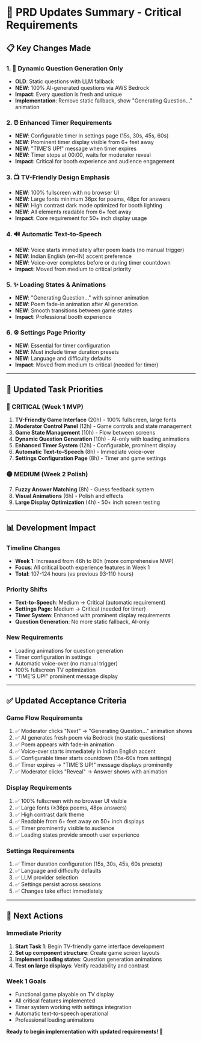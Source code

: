 # 🔄 PRD Updates Summary - Critical Requirements

## 📋 **Key Changes Made**

### **1. 🤖 Dynamic Question Generation Only**
- **OLD**: Static questions with LLM fallback
- **NEW**: 100% AI-generated questions via AWS Bedrock
- **Impact**: Every question is fresh and unique
- **Implementation**: Remove static fallback, show "Generating Question..." animation

### **2. ⏰ Enhanced Timer Requirements**
- **NEW**: Configurable timer in settings page (15s, 30s, 45s, 60s)
- **NEW**: Prominent timer display visible from 6+ feet away
- **NEW**: "TIME'S UP!" message when timer expires
- **NEW**: Timer stops at 00:00, waits for moderator reveal
- **Impact**: Critical for booth experience and audience engagement

### **3. 📺 TV-Friendly Design Emphasis**
- **NEW**: 100% fullscreen with no browser UI
- **NEW**: Large fonts minimum 36px for poems, 48px for answers
- **NEW**: High contrast dark mode optimized for booth lighting
- **NEW**: All elements readable from 6+ feet away
- **Impact**: Core requirement for 50+ inch display usage

### **4. 🔊 Automatic Text-to-Speech**
- **NEW**: Voice starts immediately after poem loads (no manual trigger)
- **NEW**: Indian English (en-IN) accent preference
- **NEW**: Voice-over completes before or during timer countdown
- **Impact**: Moved from medium to critical priority

### **5. ✨ Loading States & Animations**
- **NEW**: "Generating Question..." with spinner animation
- **NEW**: Poem fade-in animation after AI generation
- **NEW**: Smooth transitions between game states
- **Impact**: Professional booth experience

### **6. ⚙️ Settings Page Priority**
- **NEW**: Essential for timer configuration
- **NEW**: Must include timer duration presets
- **NEW**: Language and difficulty defaults
- **Impact**: Moved from medium to critical (needed for timer)

---

## 🎯 **Updated Task Priorities**

### **🔴 CRITICAL (Week 1 MVP)**
1. **TV-Friendly Game Interface** (20h) - 100% fullscreen, large fonts
2. **Moderator Control Panel** (12h) - Game controls and state management
3. **Game State Management** (10h) - Flow between screens
4. **Dynamic Question Generation** (10h) - AI-only with loading animations
5. **Enhanced Timer System** (12h) - Configurable, prominent display
6. **Automatic Text-to-Speech** (8h) - Immediate voice-over
8. **Settings Configuration Page** (8h) - Timer and game settings

### **🟡 MEDIUM (Week 2 Polish)**
7. **Fuzzy Answer Matching** (8h) - Guess feedback system
9. **Visual Animations** (6h) - Polish and effects
10. **Large Display Optimization** (4h) - 50+ inch screen testing

---

## 📊 **Development Impact**

### **Timeline Changes**
- **Week 1**: Increased from 46h to 80h (more comprehensive MVP)
- **Focus**: All critical booth experience features in Week 1
- **Total**: 107-124 hours (vs previous 93-110 hours)

### **Priority Shifts**
- **Text-to-Speech**: Medium → Critical (automatic requirement)
- **Settings Page**: Medium → Critical (needed for timer)
- **Timer System**: Enhanced with prominent display requirements
- **Question Generation**: No more static fallback, AI-only

### **New Requirements**
- Loading animations for question generation
- Timer configuration in settings
- Automatic voice-over (no manual trigger)
- 100% fullscreen TV optimization
- "TIME'S UP!" prominent message display

---

## ✅ **Updated Acceptance Criteria**

### **Game Flow Requirements**
1. ✅ Moderator clicks "Next" → "Generating Question..." animation shows
2. ✅ AI generates fresh poem via Bedrock (no static questions)
3. ✅ Poem appears with fade-in animation
4. ✅ Voice-over starts immediately in Indian English accent
5. ✅ Configurable timer starts countdown (15s-60s from settings)
6. ✅ Timer expires → "TIME'S UP!" message displays prominently
7. ✅ Moderator clicks "Reveal" → Answer shows with animation

### **Display Requirements**
1. ✅ 100% fullscreen with no browser UI visible
2. ✅ Large fonts (≥36px poems, 48px answers)
3. ✅ High contrast dark theme
4. ✅ Readable from 6+ feet away on 50+ inch displays
5. ✅ Timer prominently visible to audience
6. ✅ Loading states provide smooth user experience

### **Settings Requirements**
1. ✅ Timer duration configuration (15s, 30s, 45s, 60s presets)
2. ✅ Language and difficulty defaults
3. ✅ LLM provider selection
4. ✅ Settings persist across sessions
5. ✅ Changes take effect immediately

---

## 🚀 **Next Actions**

### **Immediate Priority**
1. **Start Task 1**: Begin TV-friendly game interface development
2. **Set up component structure**: Create game screen layouts
3. **Implement loading states**: Question generation animations
4. **Test on large displays**: Verify readability and contrast

### **Week 1 Goals**
- Functional game playable on TV display
- All critical features implemented
- Timer system working with settings integration
- Automatic text-to-speech operational
- Professional loading animations

**Ready to begin implementation with updated requirements! 🎯**
